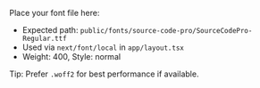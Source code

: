 Place your font file here:

- Expected path: `public/fonts/source-code-pro/SourceCodePro-Regular.ttf`
- Used via `next/font/local` in `app/layout.tsx`
- Weight: 400, Style: normal

Tip: Prefer `.woff2` for best performance if available.

